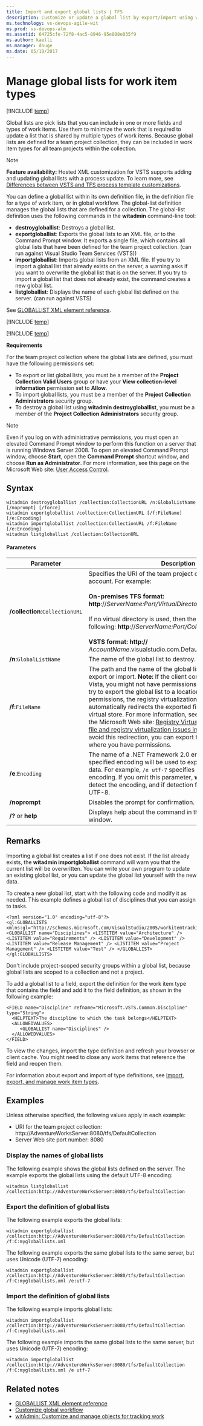 ```yaml
--- 
title: Import and export global lists | TFS  
description: Customize or update a global list by export/import using witadmin - Team Foundation Server (TFS) 
ms.technology: vs-devops-agile-wit
ms.prod: vs-devops-alm
ms.assetid: 64725cfe-72f8-4ac5-8946-95e808e035f9
ms.author: kaelli
ms.manager: douge
ms.date: 05/10/2017
---
```


# Manage global lists for work item types


[!INCLUDE [temp](../../_shared/customization-witadmin-plus-version-header.md)]

Global lists are pick lists that you can include in one or more fields and types of work items. Use them to minimize the work that is required to update a list that is shared by multiple types of work items. Because global lists are defined for a team project collection, they can be included in work item types for all team projects within the collection.  
  
>[!NOTE]  
>**Feature availability:**&#160;Hosted XML customization for VSTS supports adding and updating global lists with a process update. To learn more, see [Differences between VSTS and TFS process template customizations](../../import-process/differences.md).   

You can define a global list within its own definition file, in the definition file for a type of work item, or in global workflow. The global-list definition manages the global lists that are defined for a collection. The global-list definition uses the following commands in the **witadmin** command-line tool:    
-   **destroygloballist**:  Destroys a global list.    
-   **exportgloballist**:  Exports the global lists to an XML file, or to the Command Prompt window. It exports a single file, which contains all global lists that have been defined for the team project collection. (can run against Visual Studio Team Services (VSTS))   
-   **importgloballist**:  Imports global lists from an XML file. If you try to import a global list that already exists on the server, a warning asks if you want to overwrite the global list that is on the server. If you try to import a global list that does not already exist, the command creates a new global list.    
-   **listgloballist**:  Displays the name of each global list defined on the server. (can run against VSTS)  
  
 See [GLOBALLIST XML element reference](../define-global-lists.md).  
  
[!INCLUDE [temp](../../_shared/witadmin-run-tool.md)]

[!INCLUDE [temp](../../_shared/process-editor.md)] 
  
**Requirements**  
  
For the team project collection where the global lists are defined, you must have the following permissions set:  
  
-   To export or list global lists, you must be a member of the **Project Collection Valid Users** group or have your **View collection-level information** permission set to **Allow**.    
-   To import global lists, you must be a member of the **Project Collection Administrators** security group.   
-   To destroy a global list using **witadmin destroygloballist**, you must be a member of the **Project Collection Administrators** security group.  
  
> [!NOTE]   
> Even if you log on with administrative permissions, you must open an elevated Command Prompt window to perform this function on a server that is running Windows Server 2008. To open an elevated Command Prompt window, choose **Start**, open the **Command Prompt** shortcut window, and choose **Run as Administrator**. For more information, see this page on the Microsoft Web site: [User Access Control](http://go.microsoft.com/fwlink/?LinkId=111235).  
  
## Syntax  
  
```  
witadmin destroygloballist /collection:CollectionURL /n:GlobalListName [/noprompt] [/force]    
witadmin exportgloballist /collection:CollectionURL [/f:FileName] [/e:Encoding]    
witadmin importgloballist /collection:CollectionURL /f:FileName [/e:Encoding]   
witadmin listgloballist /collection:CollectionURL  
```  
  
#### Parameters  
  
|**Parameter**|**Description**|  
|-------------------|---------------------|  
|**/collection**:`CollectionURL`|Specifies the URI of the team project collection or VSTS account. For example:<br /><br /> **On-premises TFS format:  http**://*ServerName:Port/VirtualDirectoryName/CollectionName*<br /><br /> If no virtual directory is used, then the format for the URI is the following: **http**://*ServerName:Port/CollectionName*.<br /><br /> **VSTS format:  http://** *AccountName*.visualstudio.com.DefaultCollection|  
|**/n**:`GlobalListName`|The name of the global list to destroy.|  
|**/f**:`FileName`|The path and the name of the global list XML definition file to export or import. **Note:**  If the client computer runs Windows Vista, you might not have permissions to certain folders. If you try to export the global list to a location where you do not have permissions, the registry virtualization technology automatically redirects the exported file and saves it to the virtual store. For more information, see the following pages on the Microsoft Web site: [Registry Virtualization](http://go.microsoft.com/fwlink/?LinkId=92325) and [Common file and registry virtualization issues in Windows Vista](http://go.microsoft.com/fwlink/?LinkId=92323). To avoid this redirection, you can export the file to a location where you have permissions.|  
|**/e**:`Encoding`|The name of a .NET Framework 2.0 encoding format. The specified encoding will be used to export or import the XML data. For example, `/e utf-7` specifies Unicode (UTF-7) encoding. If you omit this parameter, **witadmin** attempts to detect the encoding, and if detection fails, **witadmin** uses UTF-8.|  
|**/noprompt**|Disables the prompt for confirmation.|  
|**/?** or **help**|Displays help about the command in the Command Prompt window.|  
  
## Remarks  
Importing a global list creates a list if one does not exist. If the list already exists, the **witadmin importgloballist** command will warn you that the current list will be overwritten. You can write your own program to update an existing global list, or you can update the global list yourself with the new data.  
  
To create a new global list, start with the following code and modify it as needed. This example defines a global list of disciplines that you can assign to tasks.  
  
```  
<?xml version="1.0" encoding="utf-8"?>  
<gl:GLOBALLISTS xmlns:gl="http://schemas.microsoft.com/VisualStudio/2005/workitemtracking/globallists"> <GLOBALLIST name="Disciplines"> <LISTITEM value="Architecture" /> <LISTITEM value="Requirements" /> <LISTITEM value="Development" /> <LISTITEM value="Release Management" /> <LISTITEM value="Project Management" /> <LISTITEM value="Test" /> </GLOBALLIST></gl:GLOBALLISTS>  
```  
  
 Don't include project-scoped security groups within a global list, because global lists are scoped to a collection and not a project.  
  
 To add a global list to a field, export the definition for the work item type that contains the field and add it to the field definition, as shown in the following example:  
  
```  
<FIELD name="Discipline" refname="Microsoft.VSTS.Common.Discipline" type="String">  
  <HELPTEXT>The discipline to which the task belongs</HELPTEXT>  
  <ALLOWEDVALUES>  
     <GLOBALLIST name="Disciplines" />  
  </ALLOWEDVALUES>  
</FIELD>  
```  
  
 To view the changes, import the type definition and refresh your browser or client cache. You might need to close any work items that reference the field and reopen them.  
  
 For information about export and import of type definitions, see [Import, export, and manage work item types](witadmin-import-export-manage-wits.md).  
  
## Examples  
Unless otherwise specified, the following values apply in each example:  
  
-   URI for the team project collection: http://AdventureWorksServer:8080/tfs/DefaultCollection     
-   Server Web site port number: 8080   
  
### Display the names of global lists  
The following example shows the global lists defined on the server. The example exports the global lists using the default UTF-8 encoding:  
  
```  
witadmin listgloballist /collection:http://AdventureWorksServer:8080/tfs/DefaultCollection   
```  
  
### Export the definition of global lists  
The following example exports the global lists:  
  
```  
witadmin exportgloballist /collection:http://AdventureWorksServer:8080/tfs/DefaultCollection /f:C:mygloballists.xml  
```  
  
The following example exports the same global lists to the same server, but uses Unicode (UTF-7) encoding:  
  
```  
witadmin exportgloballist /collection:http://AdventureWorksServer:8080/tfs/DefaultCollection /f:C:mygloballists.xml /e:utf-7  
```  
  
### Import the definition of global lists  
The following example imports global lists:  
  
```  
witadmin importgloballist /collection:http://AdventureWorksServer:8080/tfs/DefaultCollection /f:C:mygloballists.xml   
```  
  
The following example imports the same global lists to the same server, but uses Unicode (UTF-7) encoding:  
  
```  
witadmin importgloballist /collection:http://AdventureWorksServer:8080/tfs/DefaultCollection /f:C:mygloballists.xml /e utf-7  
```  
  
## Related notes 
-  [GLOBALLIST XML element reference](../define-global-lists.md)   
-  [Customize global workflow](../global-workflow-xml-element-reference.md)   
-  [witAdmin: Customize and manage objects for tracking work](witadmin-customize-and-manage-objects-for-tracking-work.md)